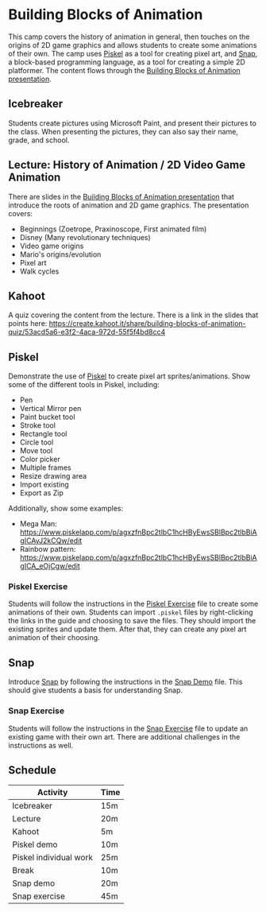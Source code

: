 # Building Blocks of Animation
This camp covers the history of animation in general, then touches on the origins of 2D game graphics and allows students to create some animations of their own. The camp uses [Piskel](https://www.piskelapp.com) as a tool for creating pixel art, and [Snap](https://snap.berkeley.edu/), a block-based programming language, as a tool for creating a simple 2D platformer. The content flows through the [Building Blocks of Animation presentation](BuildingBlocksOfAnimation.pptx).

## Icebreaker
Students create pictures using Microsoft Paint, and present their pictures to the class. When presenting the pictures, they can also say their name, grade, and school.

## Lecture: History of Animation / 2D Video Game Animation
There are slides in the [Building Blocks of Animation presentation](BuildingBlocksOfAnimation.pptx) that introduce the roots of animation and 2D game graphics. The presentation covers:
- Beginnings (Zoetrope, Praxinoscope, First animated film)
- Disney (Many revolutionary techniques)
- Video game origins
- Mario's origins/evolution
- Pixel art
- Walk cycles

## Kahoot
A quiz covering the content from the lecture. There is a link in the slides that points here: https://create.kahoot.it/share/building-blocks-of-animation-quiz/53acd5a6-e3f2-4aca-972d-55f5f4bd8cc4

## Piskel
Demonstrate the use of [Piskel](https://www.piskelapp.com) to create pixel art sprites/animations. Show some of the different tools in Piskel, including:

- Pen
- Vertical Mirror pen
- Paint bucket tool
- Stroke tool
- Rectangle tool
- Circle tool
- Move tool
- Color picker
- Multiple frames
- Resize drawing area
- Import existing
- Export as Zip

Additionally, show some examples:
- Mega Man: https://www.piskelapp.com/p/agxzfnBpc2tlbC1hcHByEwsSBlBpc2tlbBiAgICAyJ2kCQw/edit
- Rainbow pattern: https://www.piskelapp.com/p/agxzfnBpc2tlbC1hcHByEwsSBlBpc2tlbBiAgICA_eOjCgw/edit

### Piskel Exercise
Students will follow the instructions in the [Piskel Exercise](PiskelExercise.md) file to create some animations of their own. Students can import `.piskel` files by right-clicking the links in the guide and choosing to save the files. They should import the existing sprites and update them. After that, they can create any pixel art animation of their choosing.

## Snap
Introduce [Snap](https://snap.berkeley.edu/) by following the instructions in the [Snap Demo](SnapDemo.md) file. This should give students a basis for understanding Snap.

### Snap Exercise
Students will follow the instructions in the [Snap Exercise](SnapExercise.md) file to update an existing game with their own art. There are additional challenges in the instructions as well.

## Schedule

| Activity | Time |
|-|-|
| Icebreaker | 15m |
| Lecture | 20m |
| Kahoot | 5m |
| Piskel demo | 10m |
| Piskel individual work | 25m |
| Break | 10m |
| Snap demo | 20m |
| Snap exercise | 45m |